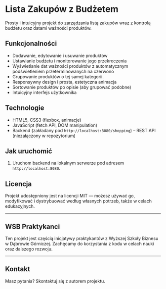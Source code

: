 # Lista Zakupów z Budżetem

Prosty i intuicyjny projekt do zarządzania listą zakupów wraz z kontrolą budżetu oraz datami ważności produktów.

## Funkcjonalności

- Dodawanie, edytowanie i usuwanie produktów
- Ustawianie budżetu i monitorowanie jego przekroczenia
- Wyświetlanie dat ważności produktów z automatycznym podświetleniem przeterminowanych na czerwono
- Grupowanie produktów o tej samej kategorii.
- Responsywny design i prosta, estetyczna animacja
- Sortowanie produktów po opisie (aby grupować podobne)
- Intuicyjny interfejs użytkownika

## Technologie

- HTML5, CSS3 (flexbox, animacje)
- JavaScript (fetch API, DOM manipulation)
- Backend (zakładany pod `http://localhost:8080/shopping`) – REST API (niezałączony w repozytorium)

## Jak uruchomić

1. Uruchom backend na lokalnym serwerze pod adresem `http://localhost:8080`.

## Licencja

Projekt udostępniony jest na licencji MIT — możesz używać go, modyfikować i dystrybuować według własnych potrzeb, także w celach edukacyjnych.

---

## WSB Praktykanci

Ten projekt jest częścią inicjatywy praktykantów z Wyższej Szkoły Biznesu w Dąbrowie Górniczej. Zachęcamy do korzystania z kodu w celach nauki oraz dalszego rozwoju.

---

## Kontakt

Masz pytania? Skontaktuj się z autorem projektu.

